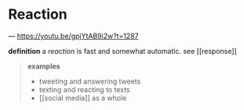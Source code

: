 # Reaction

&mdash; <https://youtu.be/gpjYtAB9i2w?t=1287>

**definition** a _reaction_ is fast and somewhat automatic. see [[response]]

> **examples**
>
> - tweeting and answering tweets
> - texting and reacting to texts
> - [[social media]] as a whole
